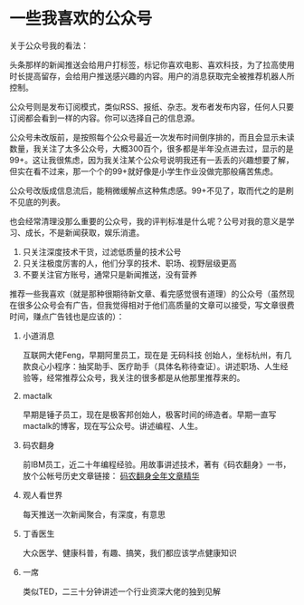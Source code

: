 # 一些我喜欢的公众号

关于公众号我的看法：

头条那样的新闻推送会给用户打标签，标记你喜欢电影、喜欢科技，为了拉高使用时长提高留存，会给用户推送感兴趣的内容。用户的消息获取完全被推荐机器人所控制。

公众号则是发布订阅模式，类似RSS、报纸、杂志。发布者发布内容，任何人只要订阅都会看到一样的内容。你可以选择自己的信息源。

公众号未改版前，是按照每个公众号最近一次发布时间倒序排的，而且会显示未读数量，我关注了太多公众号，大概300百个，很多都是半年没点进去过，显示的是99+。这让我很焦虑，因为我关注某个公众号说明我还有一丢丢的兴趣想要了解，但实在看不过来，那一个个的99+就好像是小学生作业没做完那般痛苦焦虑。

公众号改版成信息流后，能稍微缓解点这种焦虑感。99+不见了，取而代之的是刷不见底的列表。

也会经常清理没那么重要的公众号，我的评判标准是什么呢？公号对我的意义是学习、成长，不是新闻获取，娱乐消遣。

1. 只关注深度技术干货，过滤低质量的技术公号
2. 只关注极度厉害的人，他们分享的技术、职场、视野层级更高
3. 不要关注官方账号，通常只是新闻推送，没有营养

推荐一些我喜欢（就是那种很期待新文章、看完感觉很有道理）的公众号（虽然现在很多公众号会有广告，但我觉得相对于他们高质量的文章可以接受，写文章很费时间，赚点广告钱也是应该的）：

1. 小道消息

    互联网大佬Feng，早期阿里员工，现在是 无码科技 创始人，坐标杭州，有几款良心小程序：抽奖助手、医疗助手（具体名称待查证）。讲述职场、人生经验等，经常推荐公众号，我关注的很多都是从他那里推荐来的。

2. mactalk

    早期是锤子员工，现在是极客邦创始人，极客时间的缔造者。早期一直写mactalk的博客，现在写公众号。讲述编程、人生。

3. 码农翻身

    前IBM员工，近二十年编程经验。用故事讲述技术，著有《码农翻身》一书，放个公帐号历史文章链接： [码农翻身全年文章精华](https://mp.weixin.qq.com/s/cbaR--hlEN37fwTIRNhKaQ)

4. 观人看世界

    每天推送一次新闻聚合，有深度，有意思

5. 丁香医生

    大众医学、健康科普，有趣、搞笑，我们都应该学点健康知识

6. 一席

    类似TED，二三十分钟讲述一个行业资深大佬的独到见解
